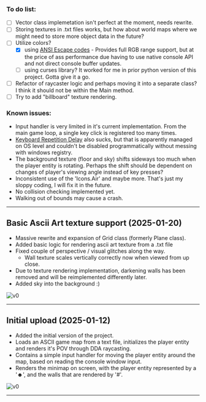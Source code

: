﻿### To do list:
- [ ] Vector class implemetation isn't perfect at the moment, needs rewrite.
- [ ] Storing textures in .txt files works, but how about world maps where we might need to store more object data in the future?
- [ ] Utilize colors?
	- [x] using [ANSI Escape codes](https://en.wikipedia.org/wiki/ANSI_escape_code) - Provides full RGB range support, but at the price of ass performance due having to use native console API and not direct console buffer updates.
	- [ ] using curses library? It worked for me in prior python version of this project. Gotta give it a go.
- [ ] Refactor of raycaster logic and perhaps moving it into a separate class? I think it should not be within the Main method.
- [ ] Try to add "billboard" texture rendering.

### Known issues:
- Input handler is very limited in it's current implementation. From the main game loop, a single key click is registered too many times.
- [Keyboard Repetition Delay](https://superuser.com/questions/1164303/windows-how-do-i-disable-the-keyboard-delay) also sucks, but that is apparently managed on OS level and couldn't be disabled programmatically without messing with windows registry.
- The background texture (floor and sky) shifts sideways too much when the player entity is rotating. Perhaps the shift should be dependent on changes of player's viewing angle instead of key presses?
- Inconsistent use of the 'Icons.Air' and maybe more. That's just my sloppy coding, I will fix it in the future.
- No collision checking implemented yet.
- Walking out of bounds may cause a crash.

___
## Basic Ascii Art texture support (2025-01-20)
- Massive rewrite and expansion of Grid class (formerly Plane class).
- Added basic logic for rendering ascii art texture from a .txt file
- Fixed couple of perspective / visual glitches along the way.
	- Wall texture scales vertically correctly now when viewed from up close.
- Due to texture rendering implementation, darkening walls has been removed and will be reimplemented differently later.
- Added sky into the background :)

![v0](previews/Preview_20250120.gif)

___
## Initial upload (2025-01-12)
- Added the initial version of the project.
- Loads an ASCII game map from a text file, initializes the player entity and renders it's POV through DDA raycasting.
- Contains a simple input handler for moving the player entity around the map, based on reading the console window input. 
- Renders the minimap on screen, with the player entity represented by a '☻', and the walls that are rendered by '#'.

![v0](previews/Preview_20250112.gif)

___


